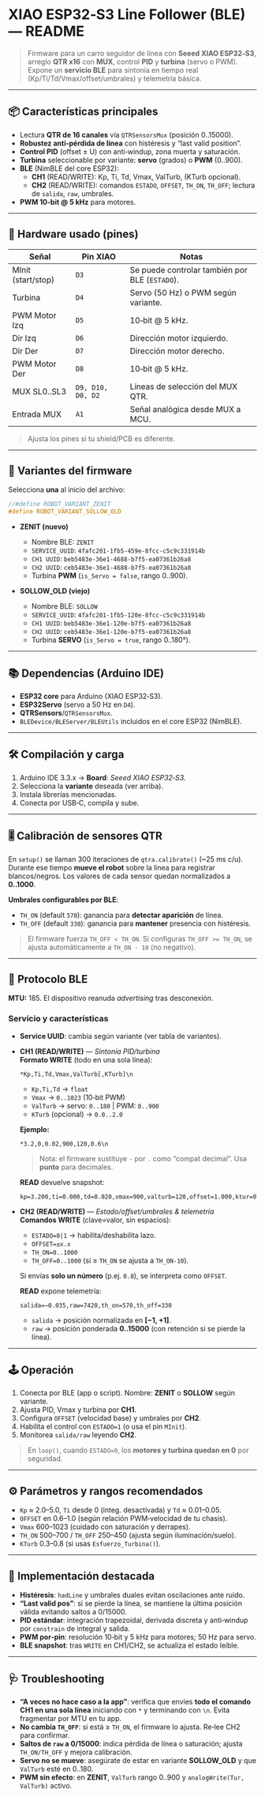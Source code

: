 # XIAO ESP32‑S3 Line Follower (BLE) — README

> Firmware para un carro seguidor de línea con **Seeed XIAO ESP32‑S3**, arreglo **QTR x16** con **MUX**, control **PID** y **turbina** (servo o PWM). Expone un **servicio BLE** para sintonía en tiempo real (Kp/Ti/Td/Vmax/offset/umbrales) y telemetría básica.

---

## 📦 Características principales
- Lectura **QTR de 16 canales** vía `QTRSensorsMux` (posición 0..15000).
- **Robustez anti‑pérdida de línea** con histéresis y “last valid position”.
- **Control PID** (offset ± U) con anti‑windup, zona muerta y saturación.
- **Turbina** seleccionable por variante: **servo** (grados) o **PWM** (0..900).
- **BLE** (NimBLE del core ESP32):
  - **CH1** (READ/WRITE): Kp, Ti, Td, Vmax, ValTurb, (KTurb opcional).
  - **CH2** (READ/WRITE): comandos `ESTADO`, `OFFSET`, `TH_ON`, `TH_OFF`; lectura de `salida`, `raw`, umbrales.
- **PWM 10‑bit @ 5 kHz** para motores.

---

## 🧰 Hardware usado (pines)
| Señal | Pin XIAO | Notas |
|---|---|---|
| MInit (start/stop) | `D3` | Se puede controlar también por BLE (`ESTADO`). |
| Turbina | `D4` | Servo (50 Hz) o PWM según variante. |
| PWM Motor Izq | `D5` | 10‑bit @ 5 kHz. |
| Dir Izq | `D6` | Dirección motor izquierdo. |
| Dir Der | `D7` | Dirección motor derecho. |
| PWM Motor Der | `D8` | 10‑bit @ 5 kHz. |
| MUX SL0..SL3 | `D9, D10, D0, D2` | Líneas de selección del MUX QTR. |
| Entrada MUX | `A1` | Señal analógica desde MUX a MCU. |

> Ajusta los pines si tu shield/PCB es diferente.

---

## 🧬 Variantes del firmware
Selecciona **una** al inicio del archivo:
```cpp
//#define ROBOT_VARIANT_ZENIT
#define ROBOT_VARIANT_SOLLOW_OLD
```

- **ZENIT (nuevo)**
  - Nombre BLE: `ZENIT`
  - `SERVICE_UUID`: `4fafc201-1fb5-459e-8fcc-c5c9c331914b`
  - `CH1 UUID`: `beb5483e-36e1-4688-b7f5-ea07361b26a8`
  - `CH2 UUID`: `ceb5483e-36e1-4688-b7f5-ea07361b26a8`
  - Turbina **PWM** (`is_Servo = false`, rango 0..900).

- **SOLLOW_OLD (viejo)**
  - Nombre BLE: `SOLLOW`
  - `SERVICE_UUID`: `4fafc201-1fb5-120e-8fcc-c5c9c331914b`
  - `CH1 UUID`: `beb5483e-36e1-120e-b7f5-ea07361b26a8`
  - `CH2 UUID`: `ceb5483e-36e1-120e-b7f5-ea07361b26a8`
  - Turbina **SERVO** (`is_Servo = true`, rango 0..180°).

---

## 📚 Dependencias (Arduino IDE)
- **ESP32 core** para Arduino (XIAO ESP32‑S3).
- **ESP32Servo** (servo a 50 Hz en `D4`).
- **QTRSensors**/`QTRSensorsMux`.
- `BLEDevice/BLEServer/BLEUtils` incluidos en el core ESP32 (NimBLE).

---

## 🛠️ Compilación y carga
1. Arduino IDE 3.3.x → **Board**: *Seeed XIAO ESP32‑S3*.
2. Selecciona la **variante** deseada (ver arriba).
3. Instala librerías mencionadas.
4. Conecta por USB‑C, compila y sube.

---

## 🎚️ Calibración de sensores QTR
En `setup()` se llaman 300 iteraciones de `qtra.calibrate()` (~25 ms c/u). Durante ese tiempo **mueve el robot** sobre la línea para registrar blancos/negros. Los valores de cada sensor quedan normalizados a **0..1000**.

**Umbrales configurables por BLE**:
- `TH_ON` (default `570`): ganancia para **detectar aparición** de línea.
- `TH_OFF` (default `330`): ganancia para **mantener** presencia con histéresis.

> El firmware fuerza `TH_OFF < TH_ON`. Si configuras `TH_OFF >= TH_ON`, se ajusta automáticamente a `TH_ON - 10` (no negativo).

---

## 📡 Protocolo BLE
**MTU:** 185. El dispositivo reanuda *advertising* tras desconexión.

### Servicio y características
- **Service UUID**: cambia según variante (ver tabla de variantes).
- **CH1 (READ/WRITE)** — *Sintonía PID/turbina*  
  **Formato WRITE** (todo en una sola línea):
  
  ```
  *Kp,Ti,Td,Vmax,ValTurb[,KTurb]\n
  ```
  - `Kp,Ti,Td` → `float`
  - `Vmax` → `0..1023` (10‑bit PWM)
  - `ValTurb` → servo: `0..180` | PWM: `0..900`
  - `KTurb` (opcional) → `0.0..2.0`

  **Ejemplo:**
  ```
  *3.2,0,0.02,900,120,0.6\n
  ```
  > Nota: el firmware sustituye `-` por `.` como “compat decimal”. Usa **punto** para decimales.

  **READ** devuelve snapshot:
  ```
  kp=3.200,ti=0.000,td=0.020,vmax=900,valturb=120,offset=1.000,ktur=0.600
  ```

- **CH2 (READ/WRITE)** — *Estado/offset/umbrales & telemetría*  
  **Comandos WRITE** (clave=valor, sin espacios):
  - `ESTADO=0|1` → habilita/deshabilita lazo.
  - `OFFSET=±x.x`
  - `TH_ON=0..1000`
  - `TH_OFF=0..1000` (si ≥ `TH_ON` se ajusta a `TH_ON-10`).
  
  Si envías **solo un número** (p.ej. `0.8`), se interpreta como `OFFSET`.

  **READ** expone telemetría:
  ```
  salida=−0.035,raw=7420,th_on=570,th_off=330
  ```
  - `salida` → posición normalizada en **[−1, +1]**.
  - `raw` → posición ponderada **0..15000** (con retención si se pierde la línea).

---

## 🕹️ Operación
1. Conecta por BLE (app o script). Nombre: **ZENIT** o **SOLLOW** según variante.
2. Ajusta PID, Vmax y turbina por **CH1**.
3. Configura `OFFSET` (velocidad base) y umbrales por **CH2**.
4. Habilita el control con `ESTADO=1` (o usa el pin `MInit`).
5. Monitorea `salida/raw` leyendo **CH2**.

> En `loop()`, cuando `ESTADO=0`, los **motores y turbina quedan en 0** por seguridad.

---

## ⚙️ Parámetros y rangos recomendados
- `Kp` ≈ 2.0–5.0, `Ti` desde 0 (integ. desactivada) y `Td` ≈ 0.01–0.05.
- `OFFSET` en 0.6–1.0 (según relación PWM‑velocidad de tu chasis).
- `Vmax` 600–1023 (cuidado con saturación y derrapes).
- `TH_ON` 500–700 / `TH_OFF` 250–450 (ajusta según iluminación/suelo).
- `KTurb` 0.3–0.8 (si usas `Esfuerzo_Turbina()`).

---

## 🔧 Implementación destacada
- **Histéresis**: `hadLine` y umbrales duales evitan oscilaciones ante ruido.
- **“Last valid pos”**: si se pierde la línea, se mantiene la última posición válida evitando saltos a 0/15000.
- **PID estándar**: integración trapezoidal, derivada discreta y anti‑windup por `constrain` de integral y salida.
- **PWM por‑pin**: resolución 10‑bit y 5 kHz para motores; 50 Hz para servo.
- **BLE snapshot**: tras `WRITE` en CH1/CH2, se actualiza el estado leíble.

---

## 🩺 Troubleshooting
- **“A veces no hace caso a la app”**: verifica que envíes **todo el comando CH1 en una sola línea** iniciando con `*` y terminando con `\n`. Evita fragmentar por MTU en tu app.
- **No cambia `TH_OFF`**: si está ≥ `TH_ON`, el firmware lo ajusta. Re‑lee CH2 para confirmar.
- **Saltos de `raw` a 0/15000**: indica pérdida de línea o saturación; ajusta `TH_ON/TH_OFF` y mejora calibración.
- **Servo no se mueve**: asegúrate de estar en variante **SOLLOW_OLD** y que `ValTurb` esté en 0..180.
- **PWM sin efecto**: en **ZENIT**, `ValTurb` rango 0..900 y `analogWrite(Tur, ValTurb)` activo.


